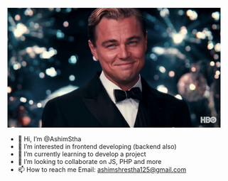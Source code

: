 ![Welcoming Leonardo](_readme/leo.gif)

- 👋 Hi, I’m @AshimStha
- 👀 I’m interested in frontend developing (backend also)
- 🌱 I’m currently learning to develop a project
- 💞️ I’m looking to collaborate on JS, PHP and more
- 📫 How to reach me
     Email: ashimshrestha125@gmail.com

